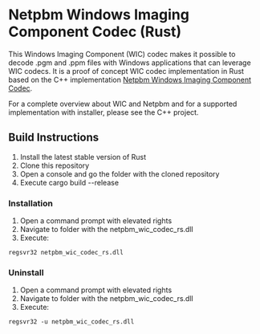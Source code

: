 # Netpbm Windows Imaging Component Codec (Rust)

This Windows Imaging Component (WIC) codec makes it possible to decode .pgm and .ppm files with Windows applications that can leverage WIC codecs.
It is a proof of concept WIC codec implementation in Rust based on the C++ implementation [Netpbm Windows Imaging Component Codec](https://github.com/team-charls/netpbm-wic-codec).

For a complete overview about WIC and Netpbm and for a supported implementation with installer, please see the C++ project.

## Build Instructions

1. Install the latest stable version of Rust
1. Clone this repository
1. Open a console and go the folder with the cloned repository
1. Execute cargo build --release

### Installation

1. Open a command prompt with elevated rights
1. Navigate to folder with the netpbm_wic_codec_rs.dll
1. Execute:

```shell
regsvr32 netpbm_wic_codec_rs.dll
```

### Uninstall

1. Open a command prompt with elevated rights
1. Navigate to folder with the netpbm_wic_codec_rs.dll
1. Execute:

```shell
regsvr32 -u netpbm_wic_codec_rs.dll
```
